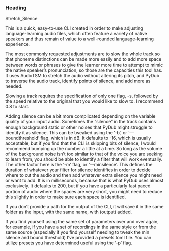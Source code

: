 ### Heading

Stretch_Silence

This is a quick, easy-to-use CLI created in order to make adjusting language-learning audio files, which often feature a variety of native speakers and thus remain of value to a well-rounded language-learning experience.

The most commonly requested adjustments are to slow the whole track so that phoneme distinctions can be made more easily and to add more space between words or phrases to give the learner more time to attempt to mimic the native speaker’s pronunciation, so those are the capacities this tool has.  It uses AudioTSM to stretch the audio without altering its pitch, and PyDub to traverse the audio track, identify points of silence, and add more as needed.

Slowing a track requires the specification of only one flag, -s, followed by the speed relative to the original that you would like to slow to. I recommend 0.8 to start.

Adding silence can be a bit more complicated depending on the variable quality of your input audio.  Sometimes the “silence” in the track contains enough background static or other noises that PyDub might struggle to identify it as silence.  This can be tweaked using the ‘-b’, or ‘—boundthreshold’ flag, which is in dB. It defaults to -16, which is usually acceptable, but if you find that the CLI is skipping bits of silence, I would recommend bumping up the number a little at a time. So long as the volume of the background noise isn’t too similar to that of the voice you are seeking to learn from, you should be able to identify a filter that will work eventually.  The other factor here is the ‘-m’ flag, or ‘—minsilence’. This defines the duration of whatever your filter for silence identifies in order to decide where to cut the audio and then add whatever extra silence you might need or want to add. It is in milliseconds, because that is what PyDub uses almost exclusively. It defaults to 200, but if you have a particularly fast paced portion of audio where the spaces are very short, you might need to reduce this slightly in order to make sure each space is identified.

If you don’t provide a path for the output of the CLI, it will save it in the same folder as the input, with the same name, with (output) added.

If you find yourself using the same set of parameters over and over again, for example, if you have a set of recordings in the same style or from the same source (especially if you find yourself needing to tweak the min silence and bound threshold) I’ve provided a presets.toml file. You can utilize presets you have determined useful using the ‘-p’ flag.
